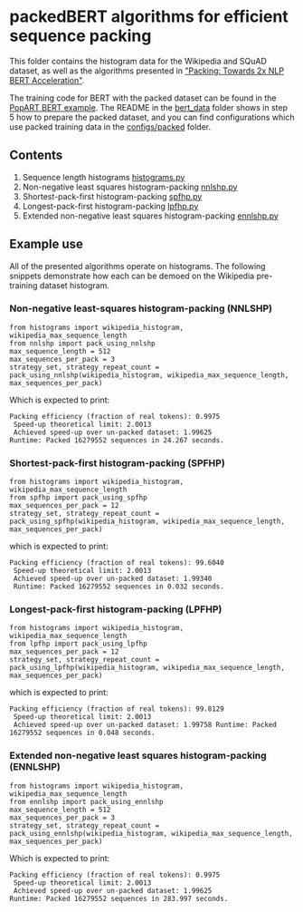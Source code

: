 <!-- Copyright (c) 2021 Graphcore Ltd. All rights reserved. -->
# packedBERT algorithms for efficient sequence packing

This folder contains the histogram data for the Wikipedia and SQuAD dataset, as
well as the algorithms presented in ["Packing: Towards 2x NLP BERT
Acceleration"](https://arxiv.org/abs/2107.02027).

The training code for BERT with the packed dataset can be found in the [PopART
BERT
example](https://github.com/graphcore/examples/tree/v2.6.0/nlp/bert/popart). The
README in the
[bert_data](https://github.com/graphcore/examples/tree/v2.6.0/nlp/bert/popart/bert_data) folder
shows in step 5 how to prepare the packed dataset, and you can find
configurations which use packed training data in the
[configs/packed](https://github.com/graphcore/examples/tree/v2.6.0/nlp/bert/popart/configs/packed) folder.

## Contents

1. Sequence length histograms [histograms.py](./histograms.py)
2. Non-negative least squares histogram-packing [nnlshp.py](./nnlshp.py)
3. Shortest-pack-first histogram-packing [spfhp.py](./spfhp.py)
4. Longest-pack-first histogram-packing [lpfhp.py](./lpfhp.py)
5. Extended non-negative least squares histogram-packing [ennlshp.py](./ennlshp.py)

## Example use

All of the presented algorithms operate on histograms. The following snippets
demonstrate how each can be demoed on the Wikipedia pre-training dataset
histogram.

### Non-negative least-squares histogram-packing (NNLSHP)

```python3
from histograms import wikipedia_histogram, wikipedia_max_sequence_length
from nnlshp import pack_using_nnlshp
max_sequence_length = 512
max_sequences_per_pack = 3
strategy_set, strategy_repeat_count = pack_using_nnlshp(wikipedia_histogram, wikipedia_max_sequence_length, max_sequences_per_pack)
```

Which is expected to print:

```output
Packing efficiency (fraction of real tokens): 0.9975
 Speed-up theoretical limit: 2.0013
 Achieved speed-up over un-packed dataset: 1.99625
Runtime: Packed 16279552 sequences in 24.267 seconds.
```

### Shortest-pack-first histogram-packing (SPFHP)

```python3
from histograms import wikipedia_histogram, wikipedia_max_sequence_length
from spfhp import pack_using_spfhp
max_sequences_per_pack = 12
strategy_set, strategy_repeat_count = pack_using_spfhp(wikipedia_histogram, wikipedia_max_sequence_length, max_sequences_per_pack)
```

which is expected to print:

```output
Packing efficiency (fraction of real tokens): 99.6040
 Speed-up theoretical limit: 2.0013
 Achieved speed-up over un-packed dataset: 1.99340
 Runtime: Packed 16279552 sequences in 0.032 seconds.
```

### Longest-pack-first histogram-packing (LPFHP)

```python3
from histograms import wikipedia_histogram, wikipedia_max_sequence_length
from lpfhp import pack_using_lpfhp
max_sequences_per_pack = 12
strategy_set, strategy_repeat_count = pack_using_lpfhp(wikipedia_histogram, wikipedia_max_sequence_length, max_sequences_per_pack)
```

which is expected to print:

```output
Packing efficiency (fraction of real tokens): 99.8129
 Speed-up theoretical limit: 2.0013
 Achieved speed-up over un-packed dataset: 1.99758 Runtime: Packed 16279552 sequences in 0.048 seconds.
```

### Extended non-negative least squares histogram-packing (ENNLSHP)

```python3
from histograms import wikipedia_histogram, wikipedia_max_sequence_length
from ennlshp import pack_using_ennlshp
max_sequence_length = 512
max_sequences_per_pack = 3
strategy_set, strategy_repeat_count = pack_using_ennlshp(wikipedia_histogram, wikipedia_max_sequence_length, max_sequences_per_pack)
```

Which is expected to print:

```output
Packing efficiency (fraction of real tokens): 0.9975
 Speed-up theoretical limit: 2.0013
 Achieved speed-up over un-packed dataset: 1.99625
Runtime: Packed 16279552 sequences in 283.997 seconds.
```
